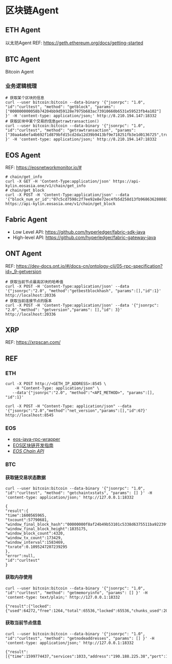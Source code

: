 # 区块链Agent

## ETH Agent
以太坊Agent
REF: https://geth.ethereum.org/docs/getting-started

## BTC Agent
Bitcoin Agent
### 业务逻辑梳理
~~~
# 获取某个区块的信息
curl --user bitcoin:bitcoin --data-binary '{"jsonrpc": "1.0", "id":"curltest", "method": "getblock", "params": ["000000000058b74204bb9d59128e7975b683ac73910660b6531e59523fb4a102"] }' -H 'content-type: application/json;' http://8.210.194.147:18332
# 获取区块中某个交易的信息getrawtransaction()
curl --user bitcoin:bitcoin --data-binary '{"jsonrpc": "1.0", "id":"curltest", "method": "getrawtransaction", "params": ["30aa4a6efa4b692f1d879bfd15cd2da12d39b9413bf9e718251fb3e1d0136725",true,"000000000058b74204bb9d59128e7975b683ac73910660b6531e59523fb4a102"] }' -H 'content-type: application/json;' http://8.210.194.147:18332
~~~

## EOS Agent
REF: https://eosnetworkmonitor.io/#
~~~
# chain/get_info
curl -X GET -H 'Content-Type:application/json' https://api-kylin.eosasia.one/v1/chain/get_info
# chain/get_block
curl -X POST -H 'Content-Type:application/json' --data '{"block_num_or_id":"07c5cd7598c2f7ee92e8e72ec4fb5d258d13fb968636280883f24272412f7d63"}' https://api-kylin.eosasia.one/v1/chain/get_block
~~~

## Fabric Agent
- Low Level API: https://github.com/hyperledger/fabric-sdk-java
- High-level API: https://github.com/hyperledger/fabric-gateway-java

## ONT Agent
REF: https://dev-docs.ont.io/#/docs-cn/ontology-cli/05-rpc-specification?id=_9-getversion
~~~
# 获取当前节点最高区块的哈希值
curl -X POST -H 'Content-Type:application/json' --data '{"jsonrpc":"2.0", "method":"getbestblockhash", "params":[],"id":1}' http://localhost:20336
# 获取当前连接节点的版本
curl -X POST -H 'Content-Type:application/json' --data '{"jsonrpc": "2.0","method": "getversion","params": [],"id": 3}' http://localhost:20336
~~~

## XRP
REF: https://xrpscan.com/

## REF
### ETH
~~~
curl -X POST http://<GETH_IP_ADDRESS>:8545 \
    -H "Content-Type: application/json" \
   --data'{"jsonrpc":"2.0", "method":"<API_METHOD>", "params":[], "id":1}'

curl -X POST -H "Content-Type: application/json" --data '{"jsonrpc":"2.0","method":"net_version","params":[],"id":67}' http://localhost:8545
~~~

### EOS
- [eos-java-rpc-wrapper](https://blog.csdn.net/liu1765686161/article/details/82180070)
- [EOS区块链开发指南](http://blog.eosdata.io/)
- [*EOS Chain API*](https://developers.eos.io/manuals/eos/latest/nodeos/plugins/chain_api_plugin/api-reference/index)


### BTC
#### 获取链交易状态数据
~~~
curl --user bitcoin:bitcoin --data-binary '{"jsonrpc": "1.0", "id":"curltest", "method": "getchaintxstats", "params": [] }' -H 'content-type: application/json;' http://127.0.0.1:18332
~~~
~~~
{
"result":{
"time":1600565965,
"txcount":57790681,
"window_final_block_hash":"00000000f8af24b49b53101c5338d6375511ba92239f6763a183468f70890c35",
"window_final_block_height":1835175,
"window_block_count":4320,
"window_tx_count":173429,
"window_interval":1583469,
"txrate":0.1095247207239295
},
"error":null,
"id":"curltest"
}
~~~
#### 获取内存使用
~~~
curl --user bitcoin:bitcoin --data-binary '{"jsonrpc": "1.0", "id":"curltest", "method": "getmemoryinfo", "params": [] }' -H 'content-type: text/plain;' http://127.0.0.1:18332
~~~
~~~
{"result":{"locked":{"used":64272,"free":1264,"total":65536,"locked":65536,"chunks_used":2002,"chunks_free":2}},"error":null,"id":"curltest"}
~~~
#### 获取当前节点信息
~~~
curl --user bitcoin:bitcoin --data-binary '{"jsonrpc": "1.0", "id":"curltest", "method": "getnodeaddresses", "params": [] }' -H 'content-type: application/json;' http://127.0.0.1:18332
~~~
~~~
{"result":[{"time":1599774437,"services":1033,"address":"190.188.225.38","port":18333}],"error":null,"id":"curltest"}
~~~
  
